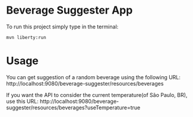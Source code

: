 # Beverage Suggester App
To run this project simply type in the terminal:

`mvn liberty:run`

# Usage
You can get suggestion of a random beverage using the following URL:
http://localhost:9080/beverage-suggester/resources/beverages 

If you want the API to consider the current temperature(of São Paulo, BR), use this URL:
http://localhost:9080/beverage-suggester/resources/beverages?useTemperature=true
